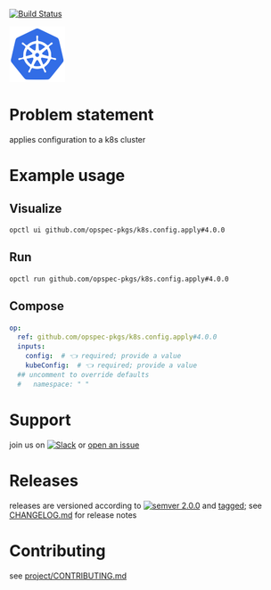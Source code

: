 [![Build Status](https://github.com/opspec-pkgs/k8s.config.apply/workflows/build/badge.svg?branch=main)](https://github.com/opspec-pkgs/k8s.config.apply/actions?query=workflow%3Abuild+branch%3Amain)

<img src="icon.svg" alt="icon" height="100px">

# Problem statement

applies configuration to a k8s cluster

# Example usage

## Visualize

```shell
opctl ui github.com/opspec-pkgs/k8s.config.apply#4.0.0
```

## Run

```
opctl run github.com/opspec-pkgs/k8s.config.apply#4.0.0
```

## Compose

```yaml
op:
  ref: github.com/opspec-pkgs/k8s.config.apply#4.0.0
  inputs:
    config:  # 👈 required; provide a value
    kubeConfig:  # 👈 required; provide a value
  ## uncomment to override defaults
  #   namespace: " "
```

# Support

join us on
[![Slack](https://img.shields.io/badge/slack-opctl-E01563.svg)](https://join.slack.com/t/opctl/shared_invite/zt-51zodvjn-Ul_UXfkhqYLWZPQTvNPp5w)
or
[open an issue](https://github.com/opspec-pkgs/k8s.config.apply/issues)

# Releases

releases are versioned according to
[![semver 2.0.0](https://img.shields.io/badge/semver-2.0.0-brightgreen.svg)](http://semver.org/spec/v2.0.0.html)
and [tagged](https://git-scm.com/book/en/v2/Git-Basics-Tagging); see
[CHANGELOG.md](CHANGELOG.md) for release notes

# Contributing

see
[project/CONTRIBUTING.md](https://github.com/opspec-pkgs/project/blob/main/CONTRIBUTING.md)

